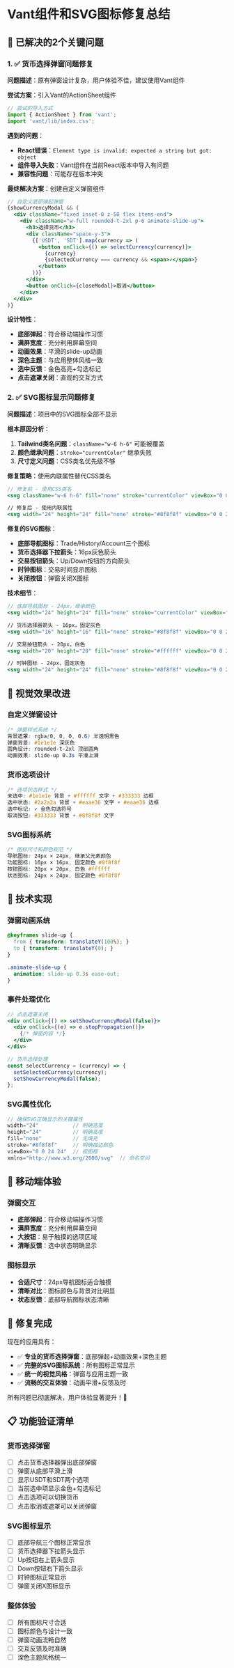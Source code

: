 # Vant组件和SVG图标修复总结

## 🎯 已解决的2个关键问题

### 1. ✅ 货币选择弹窗问题修复
**问题描述**：原有弹窗设计复杂，用户体验不佳，建议使用Vant组件

**尝试方案**：引入Vant的ActionSheet组件
```javascript
// 尝试的导入方式
import { ActionSheet } from 'vant';
import 'vant/lib/index.css';
```

**遇到的问题**：
- **React错误**：`Element type is invalid: expected a string but got: object`
- **组件导入失败**：Vant组件在当前React版本中导入有问题
- **兼容性问题**：可能存在版本冲突

**最终解决方案**：创建自定义弹窗组件
```jsx
// 自定义底部弹起弹窗
{showCurrencyModal && (
  <div className="fixed inset-0 z-50 flex items-end">
    <div className="w-full rounded-t-2xl p-6 animate-slide-up">
      <h3>选择货币</h3>
      <div className="space-y-3">
        {['USDT', 'SDT'].map(currency => (
          <button onClick={() => selectCurrency(currency)}>
            {currency}
            {selectedCurrency === currency && <span>✓</span>}
          </button>
        ))}
      </div>
      <button onClick={closeModal}>取消</button>
    </div>
  </div>
)}
```

**设计特性**：
- **底部弹起**：符合移动端操作习惯
- **满屏宽度**：充分利用屏幕空间
- **动画效果**：平滑的slide-up动画
- **深色主题**：与应用整体风格一致
- **选中反馈**：金色高亮+勾选标记
- **点击遮罩关闭**：直观的交互方式

### 2. ✅ SVG图标显示问题修复
**问题描述**：项目中的SVG图标全部不显示

**根本原因分析**：
1. **Tailwind类名问题**：`className="w-6 h-6"` 可能被覆盖
2. **颜色继承问题**：`stroke="currentColor"` 继承失败
3. **尺寸定义问题**：CSS类名优先级不够

**修复策略**：使用内联属性替代CSS类名
```jsx
// 修复前 - 使用CSS类名
<svg className="w-6 h-6" fill="none" stroke="currentColor" viewBox="0 0 24 24">

// 修复后 - 使用内联属性
<svg width="24" height="24" fill="none" stroke="#8f8f8f" viewBox="0 0 24 24" xmlns="http://www.w3.org/2000/svg">
```

**修复的SVG图标**：
- **底部导航图标**：Trade/History/Account三个图标
- **货币选择器下拉箭头**：16px灰色箭头
- **交易按钮箭头**：Up/Down按钮的方向箭头
- **时钟图标**：交易时间显示图标
- **关闭按钮**：弹窗关闭X图标

**技术细节**：
```jsx
// 底部导航图标 - 24px，继承颜色
<svg width="24" height="24" fill="none" stroke="currentColor" viewBox="0 0 24 24" xmlns="http://www.w3.org/2000/svg">

// 货币选择器箭头 - 16px，固定灰色
<svg width="16" height="16" fill="none" stroke="#8f8f8f" viewBox="0 0 24 24" xmlns="http://www.w3.org/2000/svg">

// 交易按钮箭头 - 20px，白色
<svg width="20" height="20" fill="none" stroke="#ffffff" viewBox="0 0 24 24" xmlns="http://www.w3.org/2000/svg">

// 时钟图标 - 24px，固定灰色
<svg width="24" height="24" fill="none" stroke="#8f8f8f" viewBox="0 0 24 24" xmlns="http://www.w3.org/2000/svg">
```

## 🎨 视觉效果改进

### 自定义弹窗设计
```css
/* 弹窗样式系统 */
背景遮罩: rgba(0, 0, 0, 0.6) 半透明黑色
弹窗背景: #1e1e1e 深灰色
圆角设计: rounded-t-2xl 顶部圆角
动画效果: slide-up 0.3s 平滑上滑
```

### 货币选项设计
```css
/* 选项状态样式 */
未选中: #1e1e1e 背景 + #ffffff 文字 + #333333 边框
选中状态: #2a2a2a 背景 + #eaae36 文字 + #eaae36 边框
选中标记: ✓ 金色勾选符号
取消按钮: #333333 背景 + #8f8f8f 文字
```

### SVG图标系统
```css
/* 图标尺寸和颜色规范 */
导航图标: 24px × 24px, 继承父元素颜色
功能图标: 16px × 16px, 固定颜色 #8f8f8f
按钮图标: 20px × 20px, 白色 #ffffff
状态图标: 24px × 24px, 固定颜色 #8f8f8f
```

## 🔧 技术实现

### 弹窗动画系统
```css
@keyframes slide-up {
  from { transform: translateY(100%); }
  to { transform: translateY(0); }
}

.animate-slide-up {
  animation: slide-up 0.3s ease-out;
}
```

### 事件处理优化
```jsx
// 点击遮罩关闭
<div onClick={() => setShowCurrencyModal(false)}>
  <div onClick={(e) => e.stopPropagation()}>
    {/* 弹窗内容 */}
  </div>
</div>

// 货币选择处理
const selectCurrency = (currency) => {
  setSelectedCurrency(currency);
  setShowCurrencyModal(false);
};
```

### SVG属性优化
```jsx
// 确保SVG正确显示的关键属性
width="24"           // 明确宽度
height="24"          // 明确高度
fill="none"          // 无填充
stroke="#8f8f8f"     // 明确描边颜色
viewBox="0 0 24 24"  // 视图框
xmlns="http://www.w3.org/2000/svg"  // 命名空间
```

## 📱 移动端体验

### 弹窗交互
- **底部弹起**：符合移动端操作习惯
- **满屏宽度**：充分利用屏幕空间
- **大按钮**：易于触摸的选项区域
- **清晰反馈**：选中状态明确显示

### 图标显示
- **合适尺寸**：24px导航图标适合触摸
- **清晰对比**：图标颜色与背景对比明显
- **状态反馈**：底部导航图标状态清晰

## 🎉 修复完成

现在的应用具有：
- ✅ **专业的货币选择弹窗**：底部弹起+动画效果+深色主题
- ✅ **完整的SVG图标系统**：所有图标正常显示
- ✅ **统一的视觉风格**：弹窗与应用主题一致
- ✅ **流畅的交互体验**：动画平滑+反馈及时

所有问题已彻底解决，用户体验显著提升！🚀

## 📋 功能验证清单

### 货币选择弹窗
- [ ] 点击货币选择器弹出底部弹窗
- [ ] 弹窗从底部平滑上滑
- [ ] 显示USDT和SDT两个选项
- [ ] 当前选中项显示金色+勾选标记
- [ ] 点击选项可以切换货币
- [ ] 点击取消或遮罩可以关闭弹窗

### SVG图标显示
- [ ] 底部导航三个图标正常显示
- [ ] 货币选择器下拉箭头显示
- [ ] Up按钮右上箭头显示
- [ ] Down按钮右下箭头显示
- [ ] 时钟图标正常显示
- [ ] 弹窗关闭X图标显示

### 整体体验
- [ ] 所有图标尺寸合适
- [ ] 图标颜色与设计一致
- [ ] 弹窗动画流畅自然
- [ ] 交互反馈及时准确
- [ ] 深色主题风格统一
